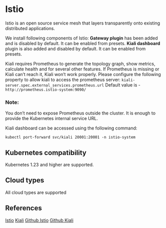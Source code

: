 # Istio

Istio is an open source service mesh that layers transparently onto existing distributed applications.

We install following components of Istio:
**Gateway plugin** has been added and is disabled by default. It can be enabled from presets.
**Kiali dashboard** plugin is also added and disabled by default. It can be enabled from presets.

Kiali requires Prometheus to generate the topology graph, show metrics, calculate health and for several other features. If Prometheus is missing or Kiali can’t reach it, Kiali won’t work properly.
Please configure the following property to allow kiali to access the prometheus server:
```kiali-server.spec.external_services.prometheus.url```
Default value is - `http://prometheus.istio-system:9090/`

### Note:
You don’t need to expose Prometheus outside the cluster. It is enough to provide the Kubernetes internal service URL. 

Kiali dashboard can be accessed using the following command:

```kubectl port-forward svc/kiali 20001:20001 -n istio-system```

## Kubernetes compatibility
Kubernetes 1.23 and higher are supported.

## Cloud types
All cloud types are supported

## References
[Istio](https://istio.io/latest/docs/setup/getting-started/)
[Kiali](https://v1-65.kiali.io/docs/installation/quick-start/)
[Github Istio](https://github.com/istio/istio)
[Github Kiali](https://github.com/kiali/kiali)
